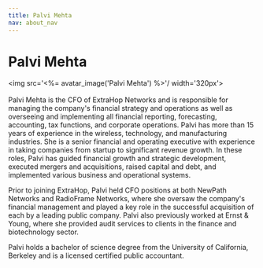 ```yaml
---
title: Palvi Mehta
nav: about_nav
---
```

# Palvi Mehta

<img src='<%= avatar_image('Palvi Mehta') %>'/ width='320px'>
<br/>
<br/>
Palvi Mehta is the CFO of ExtraHop Networks and is responsible for managing the company's financial strategy and operations as well as overseeing and implementing all financial reporting, forecasting, accounting, tax functions, and corporate operations. Palvi has more than 15 years of experience in the wireless, technology, and manufacturing industries. She is a senior financial and operating executive with experience in taking companies from startup to significant revenue growth. In these roles, Palvi has guided financial growth and strategic development, executed mergers and acquisitions, raised capital and debt, and implemented various business and operational systems.

Prior to joining ExtraHop, Palvi held CFO positions at both NewPath Networks and RadioFrame Networks, where she oversaw the company's financial management and played a key role in the successful acquisition of each by a leading public company. Palvi also previously worked at Ernst & Young, where she provided audit services to clients in the finance and biotechnology sector.

Palvi holds a bachelor of science degree from the University of California, Berkeley and is a licensed certified public accountant.